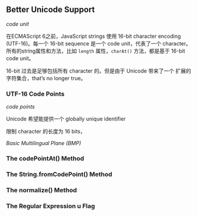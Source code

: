 ## Better Unicode Support

_code unit_

在ECMAScript 6之前，JavaScript strings 使用 16-bit character encoding \(UTF-16\)。每一个 16-bit sequence 是一个 code unit，代表了一个 character。所有的string属性和方法，比如 `length` 属性，`charAt()` 方法，都是基于 16-bit code unit。

16-bit 过去是足够包括所有 character 的。但是由于 Unicode 带来了一个 扩展的字符集合，that’s no longer true。

### UTF-16 Code Points

_code points_

Unicode 希望能提供一个 globally unique identifier

限制 character 的长度为 16 bits，

_Basic Multilingual Plane \(BMP\)_

### The codePointAt\(\) Method

### The String.fromCodePoint\(\) Method

### The normalize\(\) Method

### The Regular Expression u Flag



